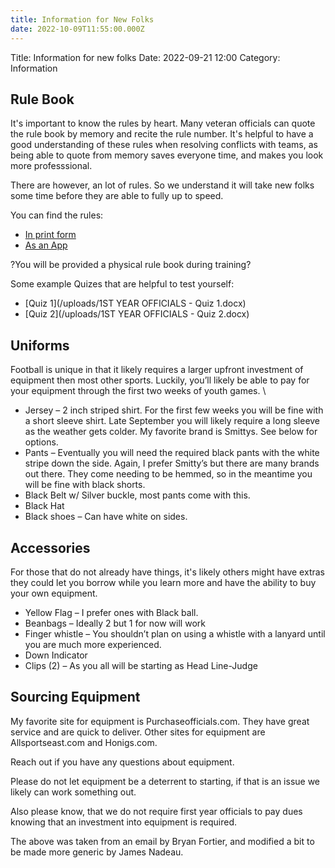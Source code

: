 ```yaml
---
title: Information for New Folks
date: 2022-10-09T11:55:00.000Z
---
```

Title: Information for new folks
Date: 2022-09-21 12:00
Category: Information

## Rule Book

It's important to know the rules by heart. Many veteran officials can quote the rule book by memory and recite the rule number. It's helpful to have a good understanding of these rules when resolving conflicts with teams, as being able to quote from memory saves everyone time, and makes you look more professsional.

There are however, an lot of rules. So we understand it will take new folks some time before they are able to fully up to speed.

You can find the rules:

- [In print form](http://www.nfhs.com/c-204-football.aspx)
- [As an App](https://nfhs.org/sports-resource-content/nfhs-rules-app-information/)

?You will be provided a physical rule book during training?

Some example Quizes that are helpful to test yourself:

- [Quiz 1](/uploads/1ST YEAR OFFICIALS - Quiz 1.docx)
- [Quiz 2](/uploads/1ST YEAR OFFICIALS - Quiz 2.docx)

## Uniforms

Football is unique in that it likely requires a larger upfront investment of equipment then most other sports.  Luckily, you’ll likely be able to pay for your equipment through the first two weeks of youth games. \

- Jersey – 2 inch striped shirt. For the first few weeks you will be fine with a short sleeve shirt. Late September you will likely require a long sleeve as the weather gets colder. My favorite brand is Smittys. See below for options.
- Pants – Eventually you will need the required black pants with the white stripe down the side.  Again, I prefer Smitty’s but there are many brands out there.  They come needing to be hemmed, so in the meantime you will be fine with black shorts. 
- Black Belt w/ Silver buckle, most pants come with this.
- Black Hat
- Black shoes – Can have white on sides.

## Accessories

For those that do not already have things, it's likely others might have extras they could let you borrow while you learn more and have the ability to buy your own equipment.

- Yellow Flag – I prefer ones with Black ball.
- Beanbags – Ideally 2 but 1 for now will work
- Finger whistle – You shouldn’t plan on using a whistle with a lanyard until you are much more experienced.
- Down Indicator
- Clips (2) – As you all will be starting as Head Line-Judge

## Sourcing Equipment

My favorite site for equipment is Purchaseofficials.com.  They have great service and are quick to deliver. Other sites for equipment are Allsportseast.com and Honigs.com.

Reach out if you have any questions about equipment.

Please do not let equipment be a deterrent to starting, if that is an issue we likely can work something out.

Also please know, that we do not require first year officials to pay dues knowing that an investment into equipment is required.

The above was taken from an email by Bryan Fortier, and modified a bit to be made more generic by James Nadeau.